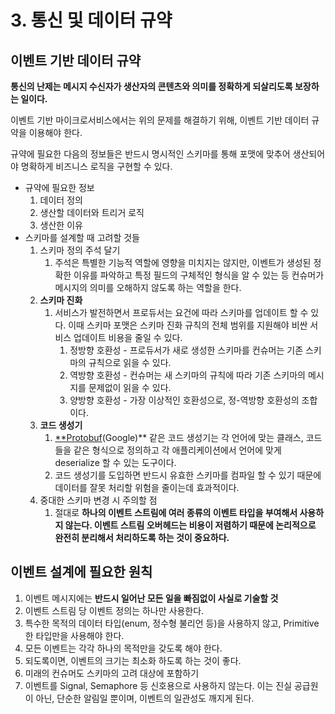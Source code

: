 # 3. 통신 및 데이터 규약

## 이벤트 기반 데이터 규약

**통신의 난제는 메시지 수신자가 생산자의 콘텐츠와 의미를 정확하게 되살리도록 보장하는 일이다.**

이벤트 기반 마이크로서비스에서는 위의 문제를 해결하기 위해, 이벤트 기반 데이터 규약을 이용해야 한다.

규약에 필요한 다음의 정보들은 반드시 명시적인 스키마를 통해 포맷에 맞추어 생산되어야 명확하게 비즈니스 로직을 구현할 수 있다.

- 규약에 필요한 정보
    1. 데이터 정의
    2. 생산할 데이터와 트리거 로직
    3. 생산한 이유
- 스키마를 설계할 때 고려할 것들
    1. 스키마 정의 주석 달기
        1. 주석은 특별한 기능적 역할에 영향을 미치지는 않지만, 이벤트가 생성된 정확한 이유를 파악하고 특정 필드의 구체적인 형식을 알 수 있는 등 컨슈머가 메시지의 의미를 오해하지 않도록 하는 역할을 한다.
    2. **스키마 진화**
        1. 서비스가 발전하면서 프로듀서는 요건에 따라 스키마를 업데이트 할 수 있다. 이때 스키마 포맷은 스키마  진화 규칙의 전체 범위를 지원해야 비싼 서비스 업데이트 비용을 줄일 수 있다.
            1. 정방향 호환성 - 프로듀서가 새로 생성한 스키마를 컨슈머는 기존 스키마의 규칙으로 읽을 수 있다.
            2. 역방향 호환성 - 컨슈머는 새 스키마의 규칙에 따라 기존 스키마의 메시지를 문제없이 읽을 수 있다.
            3. 양방향 호환성 - 가장 이상적인 호환성으로, 정-역방향 호환성의 조합이다.
    3. **코드 생성기**
        1. [**Protobuf](https://protobuf.dev/programming-guides/proto3/)(Google)** 같은 코드 생성기는 각 언어에 맞는 클래스, 코드들을 같은 형식으로 정의하고 각 애플리케이션에서 언어에 맞게 deserialize 할 수 있는 도구이다.
        2. 코드 생성기를 도입하면 반드시 유효한 스키마를 컴파일 할 수 있기 때문에 데이터를 잘못 처리할 위험을 줄이는데 효과적이다.
    4. 중대한 스키마 변경 시 주의할 점
        1. 절대로 **하나의 이벤트 스트림에 여러 종류의 이벤트 타입을 부여해서 사용하지 않는다. 이벤트 스트림 오버헤드는 비용이 저렴하기 때문에 논리적으로 완전히 분리해서 처리하도록 하는 것이 중요하다.**

## 이벤트 설계에 필요한 원칙

1. 이벤트 메시지에는 **반드시 일어난 모든 일을 빠짐없이 사실로 기술할 것**
2. 이벤트 스트림 당 이벤트 정의는 하나만 사용한다.
3. 특수한 목적의 데이터 타입(enum, 정수형 불리언 등)을 사용하지 않고, Primitive 한 타입만을 사용해야 한다.
4. 모든 이벤트는 각각 하나의 목적만을 갖도록 해야 한다.
5. 되도록이면, 이벤트의 크기는 최소화 하도록 하는 것이 좋다.
6. 미래의 컨슈머도 스키마의 고려 대상에 포함하기
7. 이벤트를 Signal, Semaphore 등 신호용으로 사용하지 않는다. 이는 진실 공급원이 아닌, 단순한 알림일 뿐이며, 이벤트의 일관성도 깨지게 된다.
